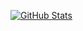 [![GitHub Stats](https://github-readme-stats-indol-iota-76.vercel.app/api/top-langs/?username=carsonbergen&theme=dracula&layout=compact)](https://github.com/anuraghazra/github-readme-stats)
